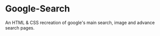 # Google-Search
An HTML &amp; CSS recreation of google's main search, image and advance search pages.
